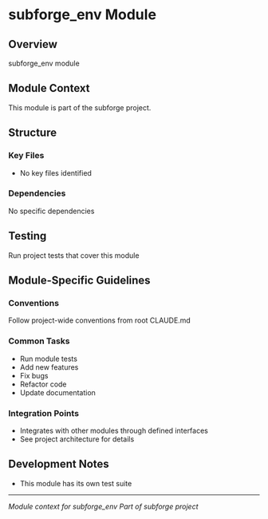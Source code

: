 # subforge_env Module

## Overview
subforge_env module

## Module Context
This module is part of the subforge project.

## Structure

### Key Files
- No key files identified

### Dependencies
No specific dependencies

## Testing
Run project tests that cover this module

## Module-Specific Guidelines

### Conventions
Follow project-wide conventions from root CLAUDE.md

### Common Tasks
- Run module tests
- Add new features
- Fix bugs
- Refactor code
- Update documentation

### Integration Points
- Integrates with other modules through defined interfaces
- See project architecture for details

## Development Notes
- This module has its own test suite

---
*Module context for subforge_env*
*Part of subforge project*
